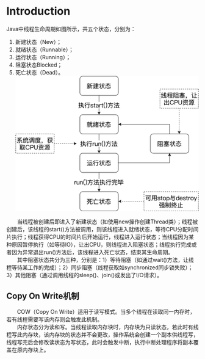# Introduction
Java中线程生命周期如图所示，共五个状态，分别为：
1) 新建状态（New）；
2) 就绪状态（Runnable）；
3) 运行状态（Running）；
4) 阻塞状态Blocked；
5) 死亡状态（Dead）。  
![image](https://github.com/xyhvictor/JavaStudying/blob/main/pic/multi_threads/thread_status.png)

&emsp;&emsp;当线程被创建后即进入了新建状态（如使用new操作创建Thread类）；线程被创建后，该线程的start()方法被调用，则该线程进入就绪状态，等待CPU分配时间片执行；线程获得CPU的时间片后开始运行，线程进入运行状态；当线程因为某种原因暂停执行（如等待IO），让出CPU，则线程进入阻塞状态；线程执行完成或者因为异常退出run()方法后，该线程进入死亡状态，结束其生命周期。  
&emsp;&emsp;其中阻塞状态共分为三种，分别是：1）等待阻塞（如通过wait()方法，让线程等待某工作的完成）；2）同步阻塞（线程获取如synchronized同步锁失败）；3）其他阻塞（通过调用线程的sleep()、join()或发出了I/O请求）。

## Copy On Write机制
&emsp;&emsp;COW（Copy On Write）适用于读写模式。当多个线程在读取同一内存时，若有线程需要写该内存则会触发此机制。  
&emsp;&emsp;内存状态分为读和写。当线程读取内存块时，内存块为只读状态，若此时有线程写此内存块，该内存块的状态并不会更改，操作系统会创建一个副本供线程写，线程写完后会修改读状态为写状态，此时会触发中断，执行中断处理程序将副本覆盖在原内存块上。